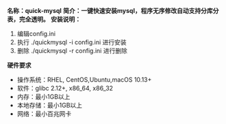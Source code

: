 **名称：quick-mysql**
**简介：一键快速安装mysql，程序无序修改自动支持分库分表，完全透明。**
**安装说明：**

1. 编辑config.ini
2. 执行 ./quickmysql -i config.ini 进行安装
3. 删除 ./quickmysql -r config.ini 进行删除

**硬件要求**

* 操作系统：RHEL, CentOS,Ubuntu,macOS 10.13+
* 软件：glibc 2.12+, x86_64, x86_32
* 内存：最小1GB以上
* 本地存储：最小1GB以上
* 网络：最小百兆网卡

